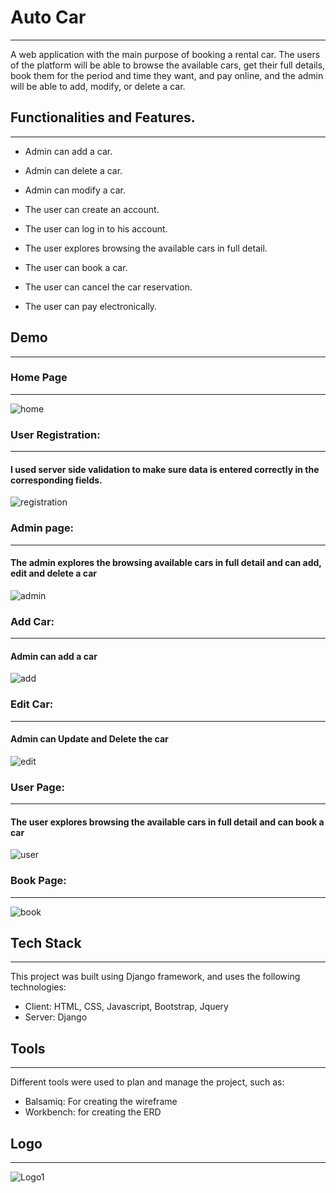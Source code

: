 # Auto Car
-----

A web application with the main purpose of booking a rental car.
The users of the platform will be able to browse the available cars, get their full details, book them for the period and time they want, and pay online, and the admin will be able to add, modify, or delete a car.

## Functionalities and Features.
-----

- Admin can add a car.

- Admin can delete a car.

- Admin can modify a car.

- The user can create an account.

- The user can log in to his account.

- The user explores browsing the available cars in full detail.

- The user can book a car.

- The user can cancel the car reservation.

- The user can pay electronically.
## Demo
-----
### Home Page
-----
![home](https://github.com/abdullah-zyoud/Solo_Project/assets/130833624/2f05ed5d-9953-4697-bb1f-3c363fac2ad3)

### User Registration:
-----
#### I used server side validation to make sure data is entered correctly in the corresponding fields.
![registration](https://github.com/abdullah-zyoud/Solo_Project/assets/130833624/f90a33cb-4750-4b3d-bc5c-7ac6ea29f57f)

### Admin page:
-----
#### The admin explores the browsing available cars in full detail and can add, edit and delete a car
![admin](https://github.com/abdullah-zyoud/Solo_Project/assets/130833624/1c4b6d0b-2af2-4b23-9254-78e18487a76a)


### Add Car:
-----
#### Admin can add a car
![add](https://github.com/abdullah-zyoud/Solo_Project/assets/130833624/4b7cc2d0-b8e7-45b3-824b-bbc59114b7f3)


### Edit Car:
-----
#### Admin can Update and Delete the car
![edit](https://github.com/abdullah-zyoud/Solo_Project/assets/130833624/a472e15e-bf19-4ff4-97d2-9f0fd4dde326)


### User Page:
-----
#### The user explores browsing the available cars in full detail and can book a car

![user](https://github.com/abdullah-zyoud/Solo_Project/assets/130833624/7b7a51a6-1948-4d98-afbd-978e55126c53)

### Book Page:
-----
![book](https://github.com/abdullah-zyoud/Solo_Project/assets/130833624/2e4f3e4c-9f11-4934-95f1-803005996358)

## Tech Stack
-----
This project was built using Django framework, and uses the following technologies:
- Client: HTML, CSS, Javascript, Bootstrap, Jquery
- Server: Django
## Tools
-----
Different tools were used to plan and manage the project, such as:
- Balsamiq: For creating the wireframe
- Workbench: for creating the ERD
## Logo
-----
 ![Logo1](https://github.com/abdullah-zyoud/Solo-Project/assets/130833624/77ab78b5-d642-49ae-85cf-b44cfb05b2b3)
